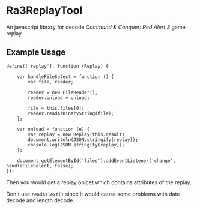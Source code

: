 Ra3ReplayTool
=============

An javascript library for decode *Command & Conquer: Red Alert 3* game replay.

Example Usage
-------------------------------------------------------------------------------------
	
	define(['replay'], function (Replay) {
	
	    var handleFileSelect = function () {
	        var file, reader;
	
	        reader = new FileReader();
	        reader.onload = onload;
	
	        file = this.files[0];
	        reader.readAsBinaryString(file);
	    };
	
	    var onload = function (e) {
	        var replay = new Replay(this.result);
	        document.writeln(JSON.stringify(replay));
	        console.log(JSON.stringify(replay));
	    };
	
	    document.getElementById('files').addEventListener('change', handleFileSelect, false);
	});

Then you would get a replay objcet which contains attributes of the replay.

Don't use `readAsText()` since it would cause some problems with date decode and length decode. 